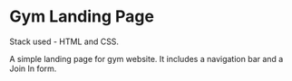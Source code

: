 # Gym Landing Page

Stack used - HTML and CSS.

A simple landing page for gym website.
It includes a navigation bar and a Join In form.
